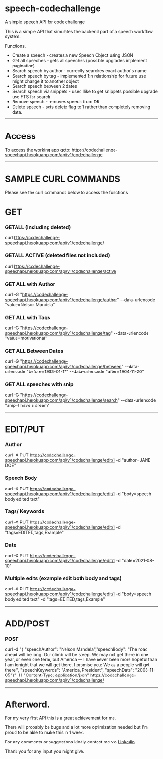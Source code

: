 # speech-codechallenge
 A simple speech API for code challenge

This is a simple API that simulates the backend part of a speech workflow system.

Functions.

- Create a speech - creates a new Speech Object using JSON 
- Get all speeches - gets all speeches (possible upgrades implement pagination) 
- Search speech by author - currectly searches exact author's name 
- Search speech by tag - implemented 1:n relationship for future use might change it to another object 
- Search speech between 2 dates 
- Search speech via snippets - used llike to get snippets possible upgrade use FTS for search 
- Remove speech - removes speech from DB
- Delete speech - sets delete flag to 1 rather than completely removing data.

---

Access
======

To access the working app goto: https://codechallenge-speechapi.herokuapp.com/api/v1/codechallenge


---

SAMPLE CURL COMMANDS
====================

Please see the curl commands below to access the functions

GET
===

### GETALL (Including deleted)

curl https://codechallenge-speechapi.herokuapp.com/api/v1/codechallenge/

### GETALL ACTIVE (deleted files not included)

curl https://codechallenge-speechapi.herokuapp.com/api/v1/codechallenge/active

### GET ALL with Author

curl -G "https://codechallenge-speechapi.herokuapp.com/api/v1/codechallenge/author" --data-urlencode "value=Nelson Mandela"


### GET ALL with Tags

curl -G "https://codechallenge-speechapi.herokuapp.com/api/v1/codechallenge/tag" --data-urlencode "value=motivational"


### GET ALL Between Dates

curl -G "https://codechallenge-speechapi.herokuapp.com/api/v1/codechallenge/between" --data-urlencode "before=1963-01-17" --data-urlencode "after=1964-11-20"


### GET ALL speeches with snip
curl -G "https://codechallenge-speechapi.herokuapp.com/api/v1/codechallenge/search" --data-urlencode "snip=I have a dream"




---

EDIT/PUT 
========

### Author 

curl -X PUT https://codechallenge-speechapi.herokuapp.com/api/v1/codechallenge/edit/1 -d "author=JANE DOE"


### Speech Body

curl -X PUT https://codechallenge-speechapi.herokuapp.com/api/v1/codechallenge/edit/1 -d "body=speech body edited text"

### Tags/ Keywords

curl -X PUT https://codechallenge-speechapi.herokuapp.com/api/v1/codechallenge/edit/1 -d "tags=EDITED,tags,Example"

### Date

curl -X PUT https://codechallenge-speechapi.herokuapp.com/api/v1/codechallenge/edit/1 -d "date=2021-08-10"


### Multiple edits (example edit both body and tags)

curl -X PUT https://codechallenge-speechapi.herokuapp.com/api/v1/codechallenge/edit/1 -d "body=speech body edited text" -d "tags=EDITED,tags,Example"

---

ADD/POST
========

### POST
curl -d "{  \"speechAuthor\": \"Nelson Mandela\",\"speechBody\": \"The road ahead will be long. Our climb will be steep. We may not get there in one year, or even one term, but America — I have never been more hopeful than I am tonight that we will get there. I promise you: We as a people will get there.\", \"speechKeywords\": \"America, President\", \"speechDate\": \"2008-11-05\"}"  -H "Content-Type: application/json" https://codechallenge-speechapi.herokuapp.com/api/v1/codechallenge/ 


---

Afterword.
==========

For my very first API this is a great achievement for me.

There will probably be bugs and a lot more optimization needed but I'm proud to be able to make this in 1 week.

For any comments or suggestions kindly contact me via [Linkedin](https://www.linkedin.com/in/rufusamata/) 

Thank you for any input you might give.
